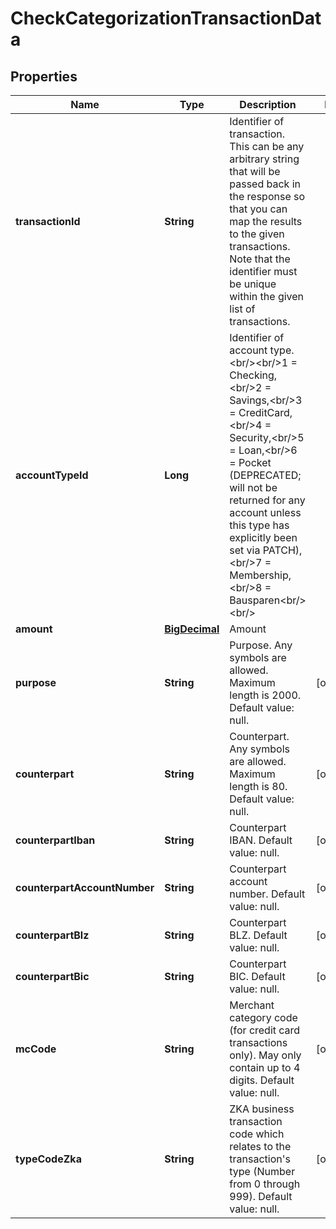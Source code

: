 
# CheckCategorizationTransactionData

## Properties
Name | Type | Description | Notes
------------ | ------------- | ------------- | -------------
**transactionId** | **String** | Identifier of transaction. This can be any arbitrary string that will be passed back in the response so that you can map the results to the given transactions. Note that the identifier must be unique within the given list of transactions. | 
**accountTypeId** | **Long** | Identifier of account type.&lt;br/&gt;&lt;br/&gt;1 &#x3D; Checking,&lt;br/&gt;2 &#x3D; Savings,&lt;br/&gt;3 &#x3D; CreditCard,&lt;br/&gt;4 &#x3D; Security,&lt;br/&gt;5 &#x3D; Loan,&lt;br/&gt;6 &#x3D; Pocket (DEPRECATED; will not be returned for any account unless this type has explicitly been set via PATCH),&lt;br/&gt;7 &#x3D; Membership,&lt;br/&gt;8 &#x3D; Bausparen&lt;br/&gt;&lt;br/&gt; | 
**amount** | [**BigDecimal**](BigDecimal.md) | Amount | 
**purpose** | **String** | Purpose. Any symbols are allowed. Maximum length is 2000. Default value: null. |  [optional]
**counterpart** | **String** | Counterpart. Any symbols are allowed. Maximum length is 80. Default value: null. |  [optional]
**counterpartIban** | **String** | Counterpart IBAN. Default value: null. |  [optional]
**counterpartAccountNumber** | **String** | Counterpart account number. Default value: null. |  [optional]
**counterpartBlz** | **String** | Counterpart BLZ. Default value: null. |  [optional]
**counterpartBic** | **String** | Counterpart BIC. Default value: null. |  [optional]
**mcCode** | **String** | Merchant category code (for credit card transactions only). May only contain up to 4 digits. Default value: null. |  [optional]
**typeCodeZka** | **String** | ZKA business transaction code which relates to the transaction&#39;s type (Number from 0 through 999). Default value: null. |  [optional]



